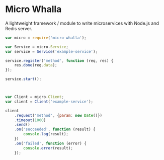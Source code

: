 # Micro Whalla

A lightweight framework / module to write microservices with Node.js and Redis server. 

```javascript
var micro = require('micro-whalla');

var Service = micro.Service;
var service = Service('example-service');

service.register('method', function (req, res) {
    res.done(req.data);
});

service.start();



var Client = micro.Client;
var client = Client('example-service');

client
    .request('method', {param: new Date()})
    .timeout(1000)
    .send()
    .on('succeeded', function (result) {
        console.log(result);
    })
    .on('failed', function (error) {
        console.error(result);
    });
```
